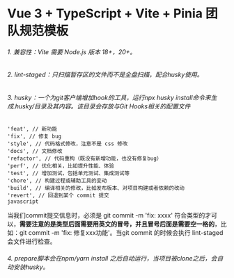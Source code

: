 # Vue 3 + TypeScript + Vite + Pinia 团队规范模板

###### 1. 兼容性：Vite 需要 Node.js 版本 18+，20+。

###### 2. lint-staged：只扫描暂存区的文件而不是全盘扫描，配合husky使用。

###### 3. husky：一个为git客户端增加hook的工具，运行npx husky install命令来生成.husky/目录及其内容。该目录会存放与Git Hooks相关的配置文件

```
'feat', // 新功能
'fix', // 修复 bug
'style', // 代码格式修改，注意不是 css 修改
'docs', // 文档修改
'refactor', // 代码重构（既没有新增功能，也没有修复bug）
'perf', // 优化相关，比如提升性能、体验
'test', // 增加测试，包括单元测试、集成测试等
'chore', // 构建过程或辅助工具的变动
'build', // 编译相关的修改，比如发布版本、对项目构建或者依赖的改动
'revert', // 回退到某个 commit 提交
javascript
```

当我们commit提交信息时，必须是 git commit -m 'fix: xxxx' 符合类型的才可以，**需要注意的是类型后面需要用英文的冒号，并且冒号后面是需要空一格的**，比如：git commit -m 'fix: 修复xxx功能'。当git commit 的时候会执行 lint-staged 会文件进行检查。

###### 4. prepare脚本会在npm/yarn install 之后自动运行，当项目被clone之后，会自动安装husky。

